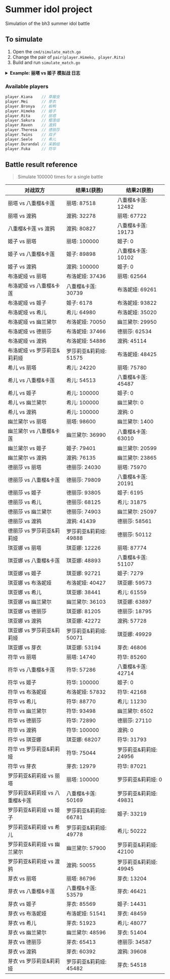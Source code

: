 # Summer idol project

Simulation of the bh3 summer idol battle

## To simulate

1. Open the `cmd/simulate_match.go`
2. Change the pair of `pair(player.Himeko, player.Rita)`
3. Build and run `simulate_match.go`

<details><summary><strong>Example: 丽塔 vs 姬子 模拟战 日志</strong></summary>
<pre>
===== 回合 1 开始 =====
丽塔 普攻 造成 14 点伤害
姬子 当前剩余 86 HP
姬子 的攻击下降了 4 点
姬子 普攻 造成 8 点伤害
丽塔 当前剩余 92 HP
===== 回合 1 结束 =====
===== 回合 2 开始 =====
丽塔 普攻 造成 17 点伤害
姬子 当前剩余 69 HP
姬子 发动技能 干杯,朋友! 造成 27 点伤害
丽塔 当前剩余 65 HP
姬子 的命中率下降了 35 点
===== 回合 2 结束 =====
===== 回合 3 开始 =====
丽塔 普攻 造成 17 点伤害
姬子 当前剩余 52 HP
姬子 普攻 造成 8 点伤害
丽塔 当前剩余 57 HP
===== 回合 3 结束 =====
===== 回合 4 开始 =====
丽塔 发动技能 完美心意! 为对方回复 4 HP 并使对方下两个回合进入魅惑状态
姬子 的生命值上升了 4 点
姬子 发动技能 干杯,朋友! 造成 27 点伤害
丽塔 的 完美心意 生效! 姬子 的攻击伤害永久降低百分之60
丽塔 当前剩余 47 HP
姬子 的命中率下降了 35 点
===== 回合 4 结束 =====
===== 回合 5 开始 =====
丽塔 普攻 造成 14 点伤害
姬子 当前剩余 42 HP
姬子 的攻击下降了 4 点
姬子 普攻 未能命中
===== 回合 5 结束 =====
===== 回合 6 开始 =====
丽塔 普攻 造成 17 点伤害
姬子 当前剩余 25 HP
丽塔 的 魅惑 生效! 姬子 当前回合无法使用技能 干杯,朋友!
姬子 普攻 未能命中
===== 回合 6 结束 =====
===== 回合 7 开始 =====
丽塔 普攻 造成 17 点伤害
姬子 当前剩余 8 HP
姬子 普攻 未能命中
===== 回合 7 结束 =====
===== 回合 8 开始 =====
丽塔 发动技能 完美心意! 为对方回复 4 HP 并使对方下两个回合进入魅惑状态
姬子 的生命值上升了 4 点
姬子 发动技能 干杯,朋友! 可惜未能命中
姬子 的命中率下降了 35 点
===== 回合 8 结束 =====
===== 回合 9 开始 =====
丽塔 普攻 造成 17 点伤害
姬子 当前剩余 -5 HP
姬子 死亡
===== 比赛结束 =====
丽塔 Wins !

Process finished with exit code 0
</pre></details>

### Available players
```go
player.Kiana    // 草履虫
player.Mei      // 芽衣
player.Bronya   // 板鸭
player.Himeko   // 姬子
player.Rita     // 丽塔
player.Sakura   // 樱莲组
player.Raven    // 渡鸦
player.Theresa  // 德丽莎
player.Twins    // 双子
player.Seele    // 希儿
player.Durandal // 呆鹅组
player.Fuka     // 符华
```

## Battle result reference 
> Simulate 100000 times for a single battle

| 对战双方                       | 结果1(获胜)            | 结果2(获胜)            |
|--------------------------------|------------------------|------------------------|
| 丽塔 vs 八重樱&卡莲            | 丽塔: 87518            | 八重樱&卡莲: 12482     |
| 丽塔 vs 渡鸦                   | 渡鸦: 32278            | 丽塔: 67722            |
| 八重樱&卡莲 vs 渡鸦            | 渡鸦: 80827            | 八重樱&卡莲: 19173     |
| 姬子 vs 丽塔                   | 丽塔: 100000           | 姬子: 0                |
| 姬子 vs 八重樱&卡莲            | 姬子: 89898            | 八重樱&卡莲: 10102     |
| 姬子 vs 渡鸦                   | 渡鸦: 100000           | 姬子: 0                |
| 布洛妮娅 vs 丽塔               | 布洛妮娅: 37436        | 丽塔: 62564            |
| 布洛妮娅 vs 八重樱&卡莲        | 八重樱&卡莲: 30739     | 布洛妮娅: 69261        |
| 布洛妮娅 vs 姬子               | 姬子: 6178             | 布洛妮娅: 93822        |
| 布洛妮娅 vs 希儿               | 希儿: 64980            | 布洛妮娅: 35020        |
| 布洛妮娅 vs 幽兰黛尔           | 布洛妮娅: 70050        | 幽兰黛尔: 29950        |
| 布洛妮娅 vs 德丽莎             | 布洛妮娅: 37466        | 德丽莎: 62534          |
| 布洛妮娅 vs 渡鸦               | 布洛妮娅: 54886        | 渡鸦: 45114            |
| 布洛妮娅 vs 罗莎莉亚&莉莉娅    | 罗莎莉亚&莉莉娅: 51575 | 布洛妮娅: 48425        |
| 希儿 vs 丽塔                   | 希儿: 24220            | 丽塔: 75780            |
| 希儿 vs 八重樱&卡莲            | 希儿: 54513            | 八重樱&卡莲: 45487     |
| 希儿 vs 姬子                   | 希儿: 100000           | 姬子: 0                |
| 希儿 vs 幽兰黛尔               | 希儿: 100000           | 幽兰黛尔: 0            |
| 希儿 vs 渡鸦                   | 希儿: 100000           | 渡鸦: 0                |
| 幽兰黛尔 vs 丽塔               | 丽塔: 98600            | 幽兰黛尔: 1400         |
| 幽兰黛尔 vs 八重樱&卡莲        | 幽兰黛尔: 36990        | 八重樱&卡莲: 63010     |
| 幽兰黛尔 vs 姬子               | 姬子: 79401            | 幽兰黛尔: 20599        |
| 幽兰黛尔 vs 渡鸦               | 渡鸦: 76135            | 幽兰黛尔: 23865        |
| 德丽莎 vs 丽塔                 | 德丽莎: 24030          | 丽塔: 75970            |
| 德丽莎 vs 八重樱&卡莲          | 德丽莎: 79809          | 八重樱&卡莲: 20191     |
| 德丽莎 vs 姬子                 | 德丽莎: 93805          | 姬子: 6195             |
| 德丽莎 vs 希儿                 | 德丽莎: 68125          | 希儿: 31875            |
| 德丽莎 vs 幽兰黛尔             | 德丽莎: 74903          | 幽兰黛尔: 25097        |
| 德丽莎 vs 渡鸦                 | 渡鸦: 41439            | 德丽莎: 58561          |
| 德丽莎 vs 罗莎莉亚&莉莉娅      | 罗莎莉亚&莉莉娅: 49888 | 德丽莎: 50112          |
| 琪亚娜 vs 丽塔                 | 琪亚娜: 12226          | 丽塔: 87774            |
| 琪亚娜 vs 八重樱&卡莲          | 琪亚娜: 48893          | 八重樱&卡莲: 51107     |
| 琪亚娜 vs 姬子                 | 琪亚娜: 92721          | 姬子: 7279             |
| 琪亚娜 vs 布洛妮娅             | 布洛妮娅: 40427        | 琪亚娜: 59573          |
| 琪亚娜 vs 希儿                 | 琪亚娜: 38441          | 希儿: 61559            |
| 琪亚娜 vs 幽兰黛尔             | 幽兰黛尔: 36103        | 琪亚娜: 63897          |
| 琪亚娜 vs 德丽莎               | 琪亚娜: 81205          | 德丽莎: 18795          |
| 琪亚娜 vs 渡鸦                 | 琪亚娜: 42272          | 渡鸦: 57728            |
| 琪亚娜 vs 罗莎莉亚&莉莉娅      | 罗莎莉亚&莉莉娅: 50071 | 琪亚娜: 49929          |
| 琪亚娜 vs 芽衣                 | 琪亚娜: 53194          | 芽衣: 46806            |
| 符华 vs 丽塔                   | 丽塔: 14740            | 符华: 85260            |
| 符华 vs 八重樱&卡莲            | 符华: 57286            | 八重樱&卡莲: 42714     |
| 符华 vs 姬子                   | 符华: 100000           | 姬子: 0                |
| 符华 vs 布洛妮娅               | 布洛妮娅: 57832        | 符华: 42168            |
| 符华 vs 希儿                   | 符华: 88770            | 希儿: 11230            |
| 符华 vs 幽兰黛尔               | 符华: 93498            | 幽兰黛尔: 6502         |
| 符华 vs 德丽莎                 | 符华: 72890            | 德丽莎: 27110          |
| 符华 vs 渡鸦                   | 符华: 100000           | 渡鸦: 0                |
| 符华 vs 琪亚娜                 | 琪亚娜: 68207          | 符华: 31793            |
| 符华 vs 罗莎莉亚&莉莉娅        | 符华: 75044            | 罗莎莉亚&莉莉娅: 24956 |
| 符华 vs 芽衣                   | 芽衣: 12979            | 符华: 87021            |
| 罗莎莉亚&莉莉娅 vs 丽塔        | 丽塔: 100000           | 罗莎莉亚&莉莉娅: 0     |
| 罗莎莉亚&莉莉娅 vs 八重樱&卡莲 | 八重樱&卡莲: 50169     | 罗莎莉亚&莉莉娅: 49831 |
| 罗莎莉亚&莉莉娅 vs 姬子        | 罗莎莉亚&莉莉娅: 66781 | 姬子: 33219            |
| 罗莎莉亚&莉莉娅 vs 希儿        | 罗莎莉亚&莉莉娅: 49778 | 希儿: 50222            |
| 罗莎莉亚&莉莉娅 vs 幽兰黛尔    | 幽兰黛尔: 57900        | 罗莎莉亚&莉莉娅: 42100 |
| 罗莎莉亚&莉莉娅 vs 渡鸦        | 渡鸦: 50055            | 罗莎莉亚&莉莉娅: 49945 |
| 芽衣 vs 丽塔                   | 丽塔: 86796            | 芽衣: 13204            |
| 芽衣 vs 八重樱&卡莲            | 八重樱&卡莲: 53579     | 芽衣: 46421            |
| 芽衣 vs 姬子                   | 芽衣: 85569            | 姬子: 14431            |
| 芽衣 vs 布洛妮娅               | 布洛妮娅: 51541        | 芽衣: 48459            |
| 芽衣 vs 希儿                   | 芽衣: 51923            | 希儿: 48077            |
| 芽衣 vs 幽兰黛尔               | 幽兰黛尔: 48596        | 芽衣: 51404            |
| 芽衣 vs 德丽莎                 | 芽衣: 65413            | 德丽莎: 34587          |
| 芽衣 vs 渡鸦                   | 芽衣: 60392            | 渡鸦: 39608            |
| 芽衣 vs 罗莎莉亚&莉莉娅        | 罗莎莉亚&莉莉娅: 45482 | 芽衣: 54518            |

